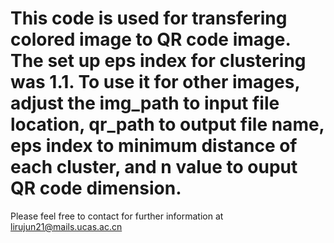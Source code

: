 # This code is used for transfering colored image to QR code image. The set up eps index for clustering was 1.1. To use it for other images, adjust the img_path to input file location, qr_path to output file name, eps index to minimum distance of each cluster, and n value to ouput QR code dimension.

Please feel free to contact for further information at
lirujun21@mails.ucas.ac.cn
